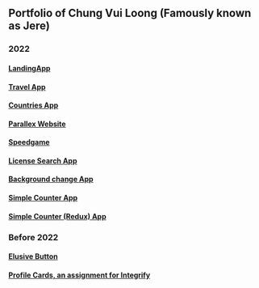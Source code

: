 ## Portfolio of Chung Vui Loong (Famously known as Jere)

### 2022
#### <a href="https://lianatechnologylandingpage.vercel.app/">LandingApp</a>
#### <a href="https://mrjaytravelapp.netlify.app/">Travel App</a>
#### <a href="https://countries-basic.vercel.app">Countries App</a>
#### <a href="https://mrjay-portfolio.netlify.app">Parallex Website</a>
#### <a href="https://mrjay-speedgame.netlify.app">Speedgame</a>
#### <a href="https://license-search.netlify.app">License Search App</a>
#### <a href="https://bg-colour-picker-v2.netlify.app">Background change App</a>
#### <a href="https://mrjayssimplecounterapp.netlify.app/">Simple Counter App</a>
#### <a href="https://mrjayssimplecounterreduxapp.netlify.app/">Simple Counter (Redux) App</a>

### Before 2022
#### <a href="https://mrjay-elusive-button.netlify.app">Elusive Button</a>
#### <a href="https://mrjayintegrifyassignment.netlify.app/">Profile Cards, an assignment for Integrify</a>



